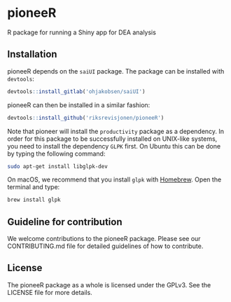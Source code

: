 # pioneeR

R package for running a Shiny app for DEA analysis

## Installation

pioneeR depends on the `saiUI` package. The package can be installed with `devtools`:

```r
devtools::install_gitlab('ohjakobsen/saiUI')
```

pioneeR can then be installed in a similar fashion:

```r
devtools::install_github('riksrevisjonen/pioneeR')
```

Note that pioneer will install the `productivity` package as a dependency. In order for this package to be successfully installed on UNIX-like systems, you need to install the dependency `GLPK` first. On Ubuntu this can be done by typing the following command:

```sh
sudo apt-get install libglpk-dev
```

On macOS, we recommend that you install `glpk` with [Homebrew](https://brew.sh). Open the terminal and type:

```sh
brew install glpk
```

## Guideline for contribution

We welcome contributions to the pioneeR package. Please see our CONTRIBUTING.md file for detailed guidelines of how to contribute.

## License

The pioneeR package as a whole is licensed under the GPLv3. See the LICENSE file for more details.
